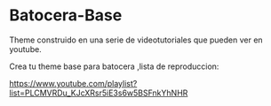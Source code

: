 # Batocera-Base
 Theme construido en una serie de videotutoriales que pueden ver en youtube.

Crea tu theme base para batocera ,lista de reproduccion: 

https://www.youtube.com/playlist?list=PLCMVRDu_KJcXRsr5iE3s6w5BSFnkYhNHR